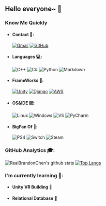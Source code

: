 ## Hello everyone~ 👋

<!--
**RealBrandonChen/RealBrandonChen** is a ✨ _special_ ✨ repository because its `README.md` (this file) appears on your GitHub profile.

Here are some ideas to get you started:

- 🔭 I’m currently working on ...
- 🌱 I’m currently learning ...
- 👯 I’m looking to collaborate on ...
- 🤔 I’m looking for help with ...
- 💬 Ask me about ...
- 📫 How to reach me: ...
- 😄 Pronouns: ...
- ⚡ Fun fact: ...
-->

### Know Me Quickly
- #### Contact 📧:
  [![Gmail](https://img.shields.io/badge/Gmail-D14836?style=flat&logo=gmail&logoColor=white&link=mailto:branchan@connect.hku.hk)](mailto:branchan@connect.hku.hk)
  [![GitHub](https://img.shields.io/badge/GitHub-100000?style=flat&logo=github&logoColor=white)](https://github.com/RealBrandonChen)
- #### Languages 💻:
  ![C++](https://img.shields.io/badge/C%2B%2B-00599C?style=flat&logo=c%2B%2B&logoColor=white)
  ![C#](https://img.shields.io/badge/C%23-239120?style=flat&logo=c-sharp&logoColor=white)
  ![Python](https://img.shields.io/badge/Python-3776AB?style=flat&logo=python&logoColor=white)
  ![Markdown](https://img.shields.io/badge/Markdown-000000?style=flat&logo=markdown&logoColor=white)
- #### FrameWorks 🔨:
  [![Unity](https://img.shields.io/badge/Unity-100000?style=flat&logo=unity&logoColor=white)](https://unity.com/cn)
  [![Django](https://img.shields.io/badge/Django-092E20?style=flat&logo=django&logoColor=green)](https://www.djangoproject.com/)
  [![AWS](https://img.shields.io/badge/Amazon_AWS-232F3E?style=flat&logo=amazon-aws&logoColor=white)](https://aws.amazon.com/)
- #### OS&IDE ⌨️:
  ![Linux](https://img.shields.io/badge/Linux-FCC624?style=flat&logo=linux&logoColor=black)
  ![Windows](https://img.shields.io/badge/Windows-0078D6?style=flat&logo=windows&logoColor=white)
  ![VS](https://img.shields.io/badge/Visual_Studio-5C2D91?style=flat&logo=visual%20studio&logoColor=white)
  ![PyCharm](https://img.shields.io/badge/pycharm-143?style=flat&logo=pycharm&logoColor=black&color=black&labelColor=green)
- #### BigFan Of 🏏:
  ![PS4](https://img.shields.io/badge/PlayStation-003791?style=flat&logo=playstation&logoColor=white)
  ![Switch](https://img.shields.io/badge/Nintendo_Switch-E60012?style=flat&logo=nintendo-switch&logoColor=white)
  ![Steam](https://img.shields.io/badge/Steam-000000?style=flat&logo=steam&logoColor=white)

### GitHub Analytics 🎓:
![RealBrandonChen's github stats](https://github-readme-stats.vercel.app/api?username=RealBrandonChen&show_icons=true&hide_border=true)
[![Top Langs](https://github-readme-stats.vercel.app/api/top-langs/?username=RealBrandonChen&layout=compact)](https://github.com/anuraghazra/github-readme-stats)

### I'm currently learning 🌱:
- #### Unity VR Building 🎥
- #### Relational Database :scroll:

